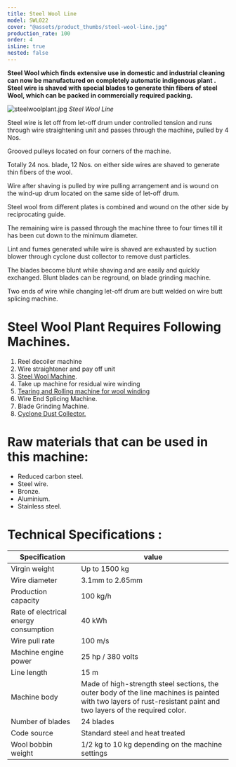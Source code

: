 ```yaml
---
title: Steel Wool Line
model: SWL022
cover: "@assets/product_thumbs/steel-wool-line.jpg"
production_rate: 100
order: 4
isLine: true
nested: false
---
```


**Steel Wool which finds extensive use in domestic and industrial cleaning can now be manufactured on completely automatic indigenous plant . Steel wire is shaved with special blades to generate thin fibers of steel Wool, which can be packed in commercially required packing.**

![steelwoolplant.jpg](@assets/article_images/steel-wool-line/steelwoolplant.jpg)
_Steel Wool Line_

Steel wire is let off from let-off drum under controlled tension and runs through wire straightening unit and passes through the machine, pulled by 4 Nos.

Grooved pulleys located on four corners of the machine.

Totally 24 nos. blade, 12 Nos. on either side wires are shaved to generate thin fibers of the wool.

Wire after shaving is pulled by wire pulling arrangement and is wound on the wind-up drum located on the same side of let-off drum.

Steel wool from different plates is combined and wound on the other side by reciprocating guide.

The remaining wire is passed through the machine three to four times till it has been cut down to the minimum diameter.

Lint and fumes generated while wire is shaved are exhausted by suction blower through cyclone dust collector to remove dust particles.

The blades become blunt while shaving and are easily and quickly exchanged. Blunt blades can be reground, on blade grinding machine.

Two ends of wire while changing let-off drum are butt welded on wire butt splicing machine.

# **Steel Wool Plant Requires Following Machines.**

1. Reel decoiler machine
2. Wire straightener and pay off unit
3. [Steel Wool Machine](/en/products/en/steel-wool-machine).
4. Take up machine for residual wire winding
5. [Tearing and Rolling machine for wool winding](/en/products/en/tearing-and-rolling-machine)
6. Wire End Splicing Machine.
7. Blade Grinding Machine.
8. [Cyclone Dust Collector.](https://www.recyclink.net/en/tailored_designs/en/dust_collector/)

# Raw materials that can be used in this machine:

-   Reduced carbon steel.
-   Steel wire.
-   Bronze.
-   Aluminium.
-   Stainless steel.

# Technical Specifications :

| Specification                         | value                                                                                                                                                              |
| ------------------------------------- | ------------------------------------------------------------------------------------------------------------------------------------------------------------------ |
| Virgin weight                         | Up to 1500 kg                                                                                                                                                      |
| Wire diameter                         | 3.1mm to 2.65mm                                                                                                                                                    |
| Production capacity                   | 100 kg/h                                                                                                                                                           |
| Rate of electrical energy consumption | 40 kWh                                                                                                                                                             |
| Wire pull rate                        | 100 m/s                                                                                                                                                            |
| Machine engine power                  | 25 hp / 380 volts                                                                                                                                                  |
| Line length                           | 15 m                                                                                                                                                               |
| Machine body                          | Made of high-strength steel sections, the outer body of the line machines is painted with two layers of rust-resistant paint and two layers of the required color. |
| Number of blades                      | 24 blades                                                                                                                                                          |
| Code source                           | Standard steel and heat treated                                                                                                                                    |
| Wool bobbin weight                    | 1/2 kg to 10 kg depending on the machine settings                                                                                                                  |
